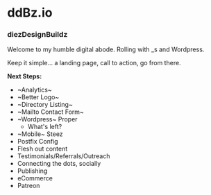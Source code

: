 # ddBz.io
### diezDesignBuildz

Welcome to my humble digital abode. Rolling with _s and Wordpress. 

Keep it simple... a landing page, call to action, go from there.

**Next Steps:**
  * ~Analytics~
  * ~Better Logo~
  * ~Directory Listing~ 
  * ~Mailto Contact Form~ 
  * ~Wordpress~ Proper
    * What's left?
  * ~Mobile~ Steez
  * Postfix Config
  * Flesh out content
  * Testimonials/Referrals/Outreach
  * Connecting the dots, socially
  * Publishing 
  * eCommerce
  * Patreon
